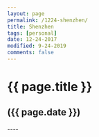 ```yaml
---
layout: page
permalink: /1224-shenzhen/
title: Shenzhen
tags: [personal]
date: 12-24-2017
modified: 9-24-2019
comments: false
---
```


<h1>{{ page.title }}</h1>
<h2>({{ page.date }})</h2>
----